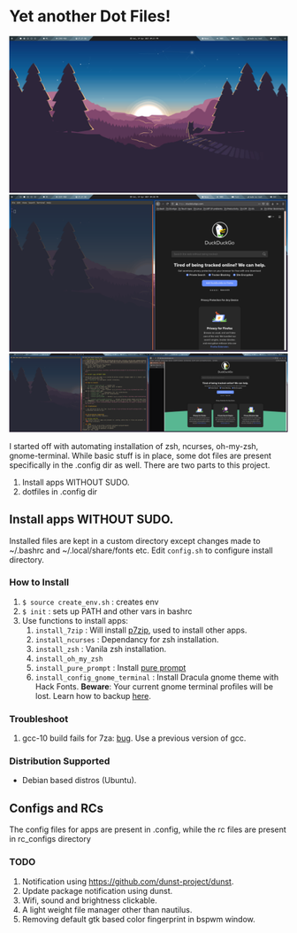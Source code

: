 # Yet another Dot Files!

![Polybar](https://github.com/AkashKrDutta/mydotfiles/blob/master/extra/ss-1.png)
![BSPWM](https://github.com/AkashKrDutta/mydotfiles/blob/master/extra/ss-2.png)
![Multi Monitor BSPWM](https://github.com/AkashKrDutta/mydotfiles/blob/master/extra/ss-3.png)

I started off with automating installation of zsh, ncurses, oh-my-zsh, gnome-terminal. While basic stuff is in place, some dot files are present specifically in the .config dir as well. 
There are two parts to this project.
1. Install apps WITHOUT SUDO.
2. dotfiles in .config dir

## Install apps WITHOUT SUDO.

Installed files are kept in a custom directory except changes made to ~/.bashrc and ~/.local/share/fonts etc.
Edit `config.sh` to configure install directory.

### How to Install

1. `$ source create_env.sh` : creates env
1. `$ init` : sets up PATH and other vars in bashrc
1. Use functions to install apps:
    1. `install_7zip` : Will install [p7zip](https://www.7-zip.org/download.html), used to install other apps.
    2. `install_ncurses` : Dependancy for zsh installation.
    3. `install_zsh` : Vanila zsh installation.
    4. `install_oh_my_zsh`
    5. `install_pure_prompt` : Install [pure prompt](https://github.com/sindresorhus/pure)
    6. `install_config_gnome_terminal` :  Install Dracula gnome theme with Hack Fonts. **Beware**: Your current gnome terminal profiles will be lost. Learn how to backup [here](https://unix.stackexchange.com/questions/448811/how-to-export-a-gnome-terminal-profile).

### Troubleshoot

1. gcc-10 build fails for 7za: [bug](https://sourceforge.net/p/p7zip/bugs/226/). Use a previous version of gcc.


### Distribution Supported
* Debian based distros (Ubuntu).

## Configs and RCs
The config files for apps are present in .config, while the rc files are present in rc_configs directory

### TODO
1. Notification using https://github.com/dunst-project/dunst.
2. Update package notification using dunst.
3. Wifi, sound and brightness clickable.
4. A light weight file manager other than nautilus.
5. Removing default gtk based color fingerprint in bspwm window.
